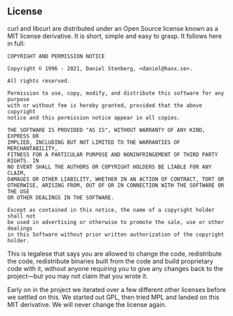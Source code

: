 ## License

curl and libcurl are distributed under an Open Source license known as a MIT
license derivative. It is short, simple and easy to grasp. It follows here in
full:

    COPYRIGHT AND PERMISSION NOTICE

    Copyright © 1996 - 2021, Daniel Stenberg, <daniel@haxx.se>.

    All rights reserved.

    Permission to use, copy, modify, and distribute this software for any purpose
    with or without fee is hereby granted, provided that the above copyright
    notice and this permission notice appear in all copies.

    THE SOFTWARE IS PROVIDED "AS IS", WITHOUT WARRANTY OF ANY KIND, EXPRESS OR
    IMPLIED, INCLUDING BUT NOT LIMITED TO THE WARRANTIES OF MERCHANTABILITY,
    FITNESS FOR A PARTICULAR PURPOSE AND NONINFRINGEMENT OF THIRD PARTY RIGHTS. IN
    NO EVENT SHALL THE AUTHORS OR COPYRIGHT HOLDERS BE LIABLE FOR ANY CLAIM,
    DAMAGES OR OTHER LIABILITY, WHETHER IN AN ACTION OF CONTRACT, TORT OR
    OTHERWISE, ARISING FROM, OUT OF OR IN CONNECTION WITH THE SOFTWARE OR THE USE
    OR OTHER DEALINGS IN THE SOFTWARE.

    Except as contained in this notice, the name of a copyright holder shall not
    be used in advertising or otherwise to promote the sale, use or other dealings
    in this Software without prior written authorization of the copyright holder.

This is legalese that says you are allowed to change the code, redistribute
the code, redistribute binaries built from the code and build proprietary code
with it, without anyone requiring you to give any changes back to the
project—but you may not claim that you wrote it.

Early on in the project we iterated over a few different other licenses before
we settled on this. We started out GPL, then tried MPL and landed on this MIT
derivative. We will never change the license again.

